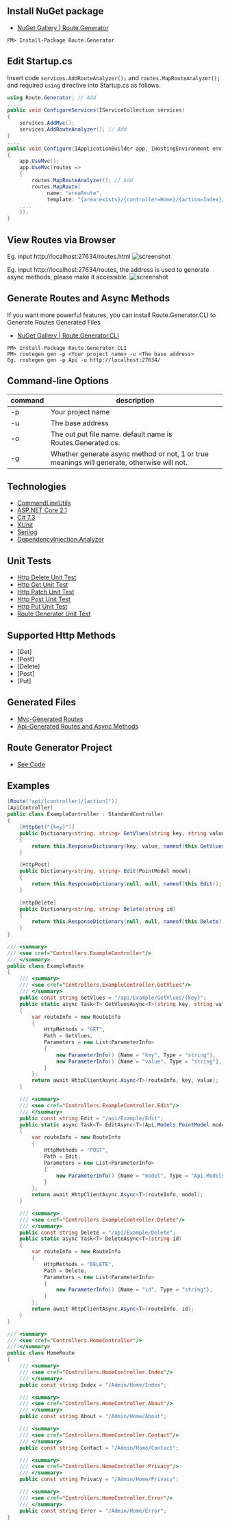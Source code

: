 ## Install NuGet package
- [NuGet Gallery | Route.Generator](https://www.nuget.org/packages/Route.Generator/)

```
PM> Install-Package Route.Generator
```

## Edit Startup.cs
Insert code ```services.AddRouteAnalyzer();``` and ```routes.MapRouteAnalyzer();``` and required ```using``` directive into Startup.cs as follows.

```cs
using Route.Generator; // Add
....
public void ConfigureServices(IServiceCollection services)
{
    services.AddMvc();
    services.AddRouteAnalyzer(); // Add
}
....
public void Configure(IApplicationBuilder app, IHostingEnvironment env)
{
    app.UseMvc();
    app.UseMvc(routes =>
    {
        routes.MapRouteAnalyzer(); // Add
        routes.MapRoute(
             name: "areaRoute",
             template: "{area:exists}/{controller=Home}/{action=Index}/{id?}");
	....
    });
}
```
## View Routes via Browser
Eg. input http://localhost:27634/routes.html
![screenshot](https://github.com/188867052/Route.Generator/blob/master/Route.Generator/routes.html.png)

Eg. input http://localhost:27634/routes, the address is used to generate async methods, please make it accessible.
![screenshot](https://github.com/188867052/Route.Generator/blob/master/Route.Generator/routes.json.png)

## Generate Routes and Async Methods

If you want more powerful features, you can install 
Route.Generator.CLI to Generate Routes Generated Files
- [NuGet Gallery | Route.Generator.CLI](https://www.nuget.org/packages/Route.Generator.CLI/)

```
PM> Install-Package Route.Generator.CLI
PM> routegen gen -p <Your project name> -u <The base address>
Eg. routegen gen -p Api -u http://localhost:27634/
```
## Command-line Options

command | description   
-|-
-p | Your project name 
-u | The base address 
-o | The out put file name. default name is Routes.Generated.cs.
-g | Whether generate async method or not, 1 or true meanings will generate, otherwise will not.

## Technologies

* [CommandLineUtils](https://github.com/natemcmaster/CommandLineUtils)
* [ASP.NET Core 2.1](https://docs.microsoft.com/en-us/aspnet/core)
* [C# 7.3](https://docs.microsoft.com/en-us/dotnet/csharp)
* [XUnit](https://github.com/XUnit/XUnit)
* [Serilog](https://github.com/serilog/serilog)
* [DependencyInjection.Analyzer](https://github.com/188867052/DependencyInjection.Analyzer)

## Unit Tests

* [Http Delete Unit Test](https://github.com/188867052/Route.Generator/blob/master/UnitTest/HttpClientDeleteAsyncTest.cs)
* [Http Get Unit Test](https://github.com/188867052/Route.Generator/blob/master/UnitTest/HttpClientGetAsyncTest.cs)
* [Http Patch Unit Test](https://github.com/188867052/Route.Generator/blob/master/UnitTest/HttpClientPatchAsyncTest.cs)
* [Http Post Unit Test](https://github.com/188867052/Route.Generator/blob/master/UnitTest/HttpClientPostAsyncTest.cs)
* [Http Put Unit Test](https://github.com/188867052/Route.Generator/blob/master/UnitTest/HttpClientPutAsyncTest.cs)
* [Route Generator Unit Test](https://github.com/188867052/Route.Generator/blob/master/UnitTest/RouteGeneratorTest.cs)

## Supported Http Methods

* [Get]
* [Post]
* [Delete]
* [Post]
* [Put]

## Generated Files

* [Mvc-Generated Routes](https://github.com/188867052/Route.Generator/blob/master/Mvc/Routes.Generated.cs)
* [Api-Generated Routes and Async Methods](https://github.com/188867052/Route.Generator/blob/master/Api/Routes.Generated.cs)

## Route Generator Project

* [See Code](https://github.com/188867052/Route.Generator/tree/master/Route.Generator)

## Examples

```cs
[Route("api/[controller]/[action]")]
[ApiController]
public class ExampleController : StandardController
{
    [HttpGet("{key}")]
    public Dictionary<string, string> GetVlues(string key, string value)
    {
        return this.ResponseDictionary(key, value, nameof(this.GetVlues));
    }

    [HttpPost]
    public Dictionary<string, string> Edit(PointModel model)
    {
        return this.ResponseDictionary(null, null, nameof(this.Edit));
    }

    [HttpDelete]
    public Dictionary<string, string> Delete(string id)
    {
        return this.ResponseDictionary(null, null, nameof(this.Delete));
    }
}
```

```cs
/// <summary>
/// <see cref="Controllers.ExampleController"/>
/// </summary>
public class ExampleRoute
{
    /// <summary>
    /// <see cref="Controllers.ExampleController.GetVlues"/>
    /// </summary>
    public const string GetVlues = "/api/Example/GetVlues/{key}";
    public static async Task<T> GetVluesAsync<T>(string key, string value)
    {
        var routeInfo = new RouteInfo
        {
            HttpMethods = "GET",
            Path = GetVlues,
            Parameters = new List<ParameterInfo>
            {
                new ParameterInfo() {Name = "key", Type = "string"},
                new ParameterInfo() {Name = "value", Type = "string"},
            }
        };
        return await HttpClientAsync.Async<T>(routeInfo, key, value);
    }

    /// <summary>
    /// <see cref="Controllers.ExampleController.Edit"/>
    /// </summary>
    public const string Edit = "/api/Example/Edit";
    public static async Task<T> EditAsync<T>(Api.Models.PointModel model)
    {
        var routeInfo = new RouteInfo
        {
            HttpMethods = "POST",
            Path = Edit,
            Parameters = new List<ParameterInfo>
            {
                new ParameterInfo() {Name = "model", Type = "Api.Models.PointModel"},
            }
        };
        return await HttpClientAsync.Async<T>(routeInfo, model);
    }

    /// <summary>
    /// <see cref="Controllers.ExampleController.Delete"/>
    /// </summary>
    public const string Delete = "/api/Example/Delete";
    public static async Task<T> DeleteAsync<T>(string id)
    {
        var routeInfo = new RouteInfo
        {
            HttpMethods = "DELETE",
            Path = Delete,
            Parameters = new List<ParameterInfo>
            {
                new ParameterInfo() {Name = "id", Type = "string"},
            }
        };
        return await HttpClientAsync.Async<T>(routeInfo, id);
    }
}
```

```cs
/// <summary>
/// <see cref="Controllers.HomeController"/>
/// </summary>
public class HomeRoute
{
    /// <summary>
    /// <see cref="Controllers.HomeController.Index"/>
    /// </summary>
    public const string Index = "/Admin/Home/Index";

    /// <summary>
    /// <see cref="Controllers.HomeController.About"/>
    /// </summary>
    public const string About = "/Admin/Home/About";

    /// <summary>
    /// <see cref="Controllers.HomeController.Contact"/>
    /// </summary>
    public const string Contact = "/Admin/Home/Contact";

    /// <summary>
    /// <see cref="Controllers.HomeController.Privacy"/>
    /// </summary>
    public const string Privacy = "/Admin/Home/Privacy";

    /// <summary>
    /// <see cref="Controllers.HomeController.Error"/>
    /// </summary>
    public const string Error = "/Admin/Home/Error";
}
```
